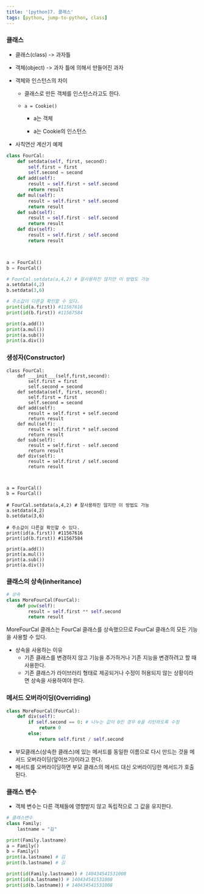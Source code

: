 ```yaml
---
title: '[python]7. 클래스'
tags: [python, jump-to-python, class]
---
```


### 클래스

- 클래스(class) -> 과자틀

- 객체(object) -> 과자 틀에 의해서 만들어진 과자

- 객체와 인스턴스의 차이

  - 클래스로 만든 객체를 인스턴스라고도 한다.

  - `a = Cookie()`

    - a는 객체

    - a는 Cookie의 인스턴스

* 사칙연산 계산기 예제

```python
class FourCal:
    def setdata(self, first, second):
        self.first = first
        self.second = second
    def add(self):
        result = self.first + self.second
        return result
    def mul(self):
        result = self.first * self.second
        return result
    def sub(self):
        result = self.first - self.second
        return result
    def div(self):
        result = self.first / self.second
        return result



a = FourCal()
b = FourCal()

# FourCal.setdata(a,4,2) # 잘사용하진 않지만 이 방법도 가능
a.setdata(4,2)
b.setdata(3,6)

# 주소값이 다른걸 확인할 수 있다.
print(id(a.first)) #11567616
print(id(b.first)) #11567584

print(a.add())
print(a.mul())
print(a.sub())
print(a.div())

```

### 생성자(Constructor)

```pytho
class FourCal:
	def ___init___(self,first,second):
		self.first = first
		self.second = second
    def setdata(self, first, second):
        self.first = first
        self.second = second
    def add(self):
        result = self.first + self.second
        return result
    def mul(self):
        result = self.first * self.second
        return result
    def sub(self):
        result = self.first - self.second
        return result
    def div(self):
        result = self.first / self.second
        return result



a = FourCal()
b = FourCal()

# FourCal.setdata(a,4,2) # 잘사용하진 않지만 이 방법도 가능
a.setdata(4,2)
b.setdata(3,6)

# 주소값이 다른걸 확인할 수 있다.
print(id(a.first)) #11567616
print(id(b.first)) #11567584

print(a.add())
print(a.mul())
print(a.sub())
print(a.div())

```

### 클래스의 상속(inheritance)

```python
# 상속
class MoreFourCal(FourCal):
    def pow(self):
        result = self.first ** self.second
        return result
```

MoreFourCal 클래스는 FourCal 클래스를 상속했으므로 FourCal 클래스의 모든 기능을 사용할 수 있다.

- 상속을 사용하는 이유
  - 기존 클래스를 변경하지 않고 기능을 추가하거나 기존 지능을 변경하려고 할 때 사용한다.
  - 기존 클래스가 라이브러리 형태로 제공되거나 수정이 허용되지 않는 상황이라면 상속을 사용하여야 한다.

### 메서드 오버라이딩(Overriding)

```python
class MoreFourCal(FourCal):
    def div(self):
        if self.second == 0: # 나누는 값이 0인 경우 0을 리턴하도록 수정
            return 0
        else:
            return self.first / self.second
```

- 부모클래스(상속한 클래스)에 있는 메서드를 동일한 이름으로 다시 만드는 것을 메서드 오버라이딩(덮어쓰기)이라고 한다.
- 메서드를 오버라이딩하면 부모 클래스의 메서드 대신 오버라이딩한 메서드가 호출된다.

### 클래스 변수

- 객체 변수는 다른 객체들에 영향받지 않고 독립적으로 그 값을 유지한다.

```python
# 클래스변수
class Family:
    lastname = "김"

print(Family.lastname)
a = Family()
b = Family()
print(a.lastname) # 김
print(b.lastname) # 김

print(id(Family.lastname)) # 140434541531008
print(id(a.lastname)) # 140434541531008
print(id(b.lastname)) # 140434541531008
```
